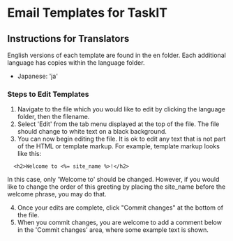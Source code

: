 # Email Templates for TaskIT

## Instructions for Translators

English versions of each template are found in the en folder. Each additional language has copies within the language folder.

* Japanese: 'ja'

### Steps to Edit Templates

1. Navigate to the file which you would like to edit by clicking the language folder, then the filename.
2. Select 'Edit' from the tab menu displayed at the top of the file. The file should change to white text on a black background.
3. You can now begin editing the file. It is ok to edit any text that is not part of the HTML or template markup. For example, template markup looks like this:

````erb
  <h2>Welcome to <%= site_name %>!</h2>
````

  In this case, only 'Welcome to' should be changed. However, if you would like to change the order of this greeting by placing the site_name before the welcome phrase, you may do that.

4. Once your edits are complete, click "Commit changes" at the bottom of the file.
5. When you commit changes, you are welcome to add a comment below in the 'Commit changes' area, where some example text is shown.
